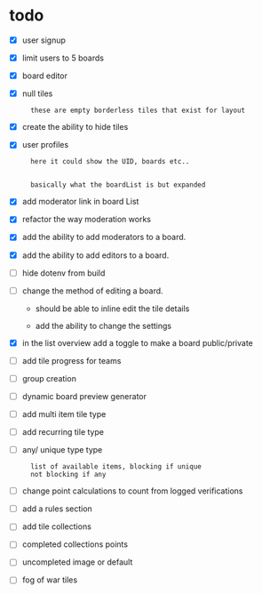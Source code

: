 # todo

- [x] user signup
- [x] limit users to 5 boards
- [x] board editor
- [x] null tiles

        these are empty borderless tiles that exist for layout

- [x] create the ability to hide tiles

- [x] user profiles

        here it could show the UID, boards etc..


        basically what the boardList is but expanded

- [x] add moderator link in board List
- [x] refactor the way moderation works
- [x] add the ability to add moderators to a board.
- [x] add the ability to add editors to a board.

- [ ] hide dotenv from build
- [ ] change the method of editing a board.

  - should be able to inline edit the tile details

  - add the ability to change the settings

- [x] in the list overview add a toggle to make a board public/private

- [ ] add tile progress for teams

- [ ] group creation

- [ ] dynamic board preview generator

- [ ] add multi item tile type

- [ ] add recurring tile type

- [ ] any/ unique type type

        list of available items, blocking if unique
        not blocking if any

- [ ] change point calculations to count from logged verifications

- [ ] add a rules section

- [ ] add tile collections

- [ ] completed collections points

- [ ] uncompleted image or default

- [ ] fog of war tiles 
